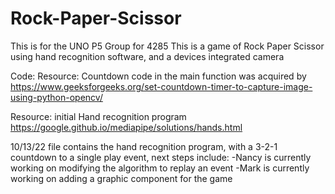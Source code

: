 # Rock-Paper-Scissor
This is for the UNO P5 Group for 4285
This is a game of Rock Paper Scissor using hand recognition software, and a devices integrated camera

Code:
Resource: Countdown code in the main function was acquired by
https://www.geeksforgeeks.org/set-countdown-timer-to-capture-image-using-python-opencv/

Resource: initial Hand recognition program
https://google.github.io/mediapipe/solutions/hands.html

10/13/22 file contains the hand recognition program, with a 3-2-1 countdown to a single play event, next steps include:
-Nancy is currently working on modifying the algorithm to replay an event
-Mark is currently working on adding a graphic component for the game

